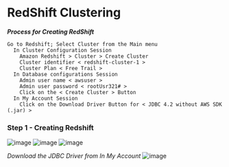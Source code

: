 # RedShift Clustering

***Process for Creating RedShift***
```
Go to Redshift; Select Cluster from the Main menu
  In Cluster Configuration Session
    Amazon Redshift > Cluster > Create Cluster
    Cluster identifier < redshift-cluster-1 >
    Cluster Plan < Free Trail > 
  In Database configurations Session
    Admin user name < awsuser >
    Admin user password < rootUsr321# >
    Click on the < Create Cluster > Button
  In My Account Session
    Click on the Download Driver Button for < JDBC 4.2 without AWS SDK (.jar) >
```

### Step 1 - Creating Redshift ###

![image](https://user-images.githubusercontent.com/111234771/200163540-ee9b4b04-0ccc-434e-b83b-d844a5934233.png)
![image](https://user-images.githubusercontent.com/111234771/200163997-466379f8-5004-4614-82fd-db85689ead59.png)
![image](https://user-images.githubusercontent.com/111234771/200164535-316d9a57-2ab7-4ee2-a0a4-1381312092e1.png)

_Download the JDBC Driver from In My Account_ 
![image](https://user-images.githubusercontent.com/111234771/200164854-16801969-bcdd-40f6-b57f-9fa597fb75b6.png)
